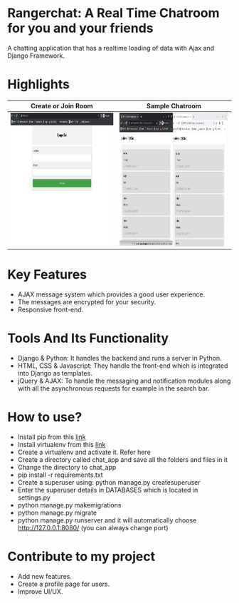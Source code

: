 # Rangerchat: A Real Time Chatroom for you and your friends
A chatting application that has a realtime loading of data with Ajax and Django Framework.

# Highlights
| Create or Join Room  | Sample Chatroom   |
| -------------------- | ----------------- |
|<img src="create_room.png"  width="600" height="300">| <img src="coders.png"  width="600" height="300"> |

# Key Features 
* AJAX message system which provides a good user experience.
* The messages are encrypted for your security.
* Responsive front-end.

# Tools And Its Functionality
* Django & Python: It handles the backend and runs a server in Python.
* HTML, CSS & Javascript: They handle the front-end which is integrated into Django as templates.
* jQuery & AJAX: To handle the messaging and notification modules along with all the asynchronous requests for example in the search bar.

# How to use?
* Install pip from this <a href="https://pip.pypa.io/en/stable/installation/" target="_blank">link</a>
* Install virtualenv from this <a href="https://virtualenv.pypa.io/en/latest/installation.html" target="_blank">link</a>
* Create a virtualenv and activate it. Refer here
* Create a directory called chat_app and save all the folders and files in it
* Change the directory to chat_app
* pip install -r requirements.txt
* Create a superuser using: python manage.py createsuperuser
* Enter the superuser details in DATABASES which is located in settings.py
* python manage.py makemigrations
* python manage.py migrate
* python manage.py runserver and it will automatically choose http://127.0.0.1:8080/ (you can always change port)

# Contribute to my project
* Add new features.
* Create a profile page for users.
* Improve UI/UX.
